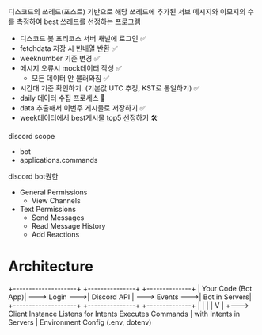 
디스코드의 쓰레드(포스트) 기반으로 해당 쓰레드에 추가된 서브 메시지와 이모지의 수를 측정하여 best 쓰레드를 선정하는 프로그램

- 디스코드 봇 프리코스 서버 채널에 로그인 ✅
- fetchdata 저장 시 빈배열 반환  ✅
- weeknumber 기준 변경    ✅
- 메시지 오류시 mock데이터 작성 ✅
    - 모든 데이터 안 불러와짐 ✅
- 시간대 기준 확인하기. (기본값 UTC 추정, KST로 통일하기) ✅
- daily  데이터 수집 프로세스 📝
- data 추출해서 이번주 게시물로 저장하기 ✅
- week데이터에서 best게시물 top5 선정하기 🛠️

discord scope
- bot
- applications.commands


discord bot권한
- General Permissions
    - View Channels
- Text Permissions
    - Send Messages
    - Read Message History
    - Add Reactions


# Architecture 
+--------------------+               +---------------+               +--------------+
| Your Code (Bot App)| ---> Login --->| Discord API   | ---> Events --->| Bot in Servers|
+--------------------+               +---------------+               +--------------+
        |                                |                                 |
        |                                V                                 |
        +---> Client Instance        Listens for Intents              Executes Commands
        |     with Intents                                               in Servers
        |
    Environment Config
    (.env, dotenv)
